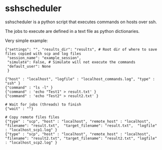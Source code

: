 sshscheduler
============

sshscheduler is a python script that executes commands on hosts over ssh.

The jobs to execute are defined in a text file as python dictionaries.

Very simple example:

    {"settings": "", "results_dir": "results", # Root dir of where to save files copied with scp and log files
     "session_name": "example_session",
     "simulate": False, # Simulate will not execute the commands
     "default_user": None
     }
    
    {"host" : "localhost", "logfile" : "localhost_commands.log", "type" : "ssh" }
    {"command" : "ls -l" }
    {"command" : 'echo "Test1" > result.txt' }
    {"command" : 'echo "Test2" > result2.txt' }
    
    # Wait for jobs (threads) to finish
    {"wait" : ""}
    
    # Copy remote files files
    {"type" : "scp", "host" : "localhost", "remote_host" : "localhost", "filename": "result.txt",  "target_filename": "result.txt",  "logfile" : "localhost_scp1.log" }
    {"type" : "scp", "host" : "localhost", "remote_host" : "localhost", "filename": "result2.txt", "target_filename": "result2.txt", "logfile" : "localhost_scp2.log" }

